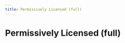 ```yaml
---
title: Permissively Licensed (full)
---
```


# Permissively Licensed (full)

<CollectionDetails name="PermissivelyLicensedFull" filename="collection_open_licensed_all" badgeField="ann_license" />